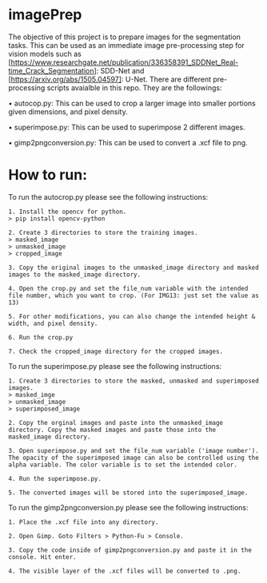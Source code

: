 # imagePrep
The objective of this project is to prepare images for the segmentation tasks. This can be used as an immediate image pre-processing step for vision models such as [https://www.researchgate.net/publication/336358391_SDDNet_Real-time_Crack_Segmentation]: SDD-Net  and [https://arxiv.org/abs/1505.04597]: U-Net. There are different pre-processing scripts avaialble in this repo. They are the followings:

• autocop.py: This can be used to crop a larger image into smaller portions given dimensions, and pixel density.

• superimpose.py: This can be used to superimpose 2 different images.

• gimp2pngconversion.py: This can be used to convert a .xcf file to png. 

# How to run:
To run the autocrop.py please see the following instructions: 
```
1. Install the opencv for python.
> pip install opencv-python

2. Create 3 directories to store the training images. 
> masked_image
> unmasked_image
> cropped_image

3. Copy the original images to the unmasked_image directory and masked images to the masked_image directory.

4. Open the crop.py and set the file_num variable with the intended file number, which you want to crop. (For IMG13: just set the value as 13)

5. For other modifications, you can also change the intended height & width, and pixel density. 

6. Run the crop.py

7. Check the cropped_image directory for the cropped images.
```
To run the superimpose.py please see the following instructions: 
```
1. Create 3 directories to store the masked, unmasked and superimposed images.
> masked_imge
> unmasked_image
> superimposed_image

2. Copy the orginal images and paste into the unmasked_image directory. Copy the masked images and paste those into the masked_image directory.

3. Open superimpose.py and set the file_num variable ('image number'). The opacity of the superimposed image can also be controlled using the alpha variable. The color variable is to set the intended color. 

4. Run the superimpose.py. 

5. The converted images will be stored into the superimposed_image. 

```

To run the gimp2pngconversion.py please see the following instructions: 
```
1. Place the .xcf file into any directory.

2. Open Gimp. Goto Filters > Python-Fu > Console.

3. Copy the code inside of gimp2pngconversion.py and paste it in the console. Hit enter. 

4. The visible layer of the .xcf files will be converted to .png.

```
